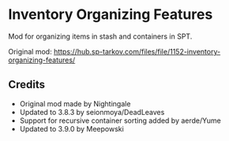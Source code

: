 # Inventory Organizing Features

Mod for organizing items in stash and containers in SPT.

Original mod: https://hub.sp-tarkov.com/files/file/1152-inventory-organizing-features/

## Credits

- Original mod made by Nightingale
- Updated to 3.8.3 by seionmoya/DeadLeaves
- Support for recursive container sorting added by aerde/Yume
- Updated to 3.9.0 by Meepowski
